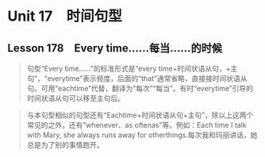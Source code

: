 ﻿ # Unit 17　时间句型
 ## Lesson 178　Every time……每当……的时候
 
> 句型“Every time……”的标准形式是“every time+时间状语从句，+主句”，“everytime”表示频度，后面的“that”通常省略，直接接时间状语从句。可用“eachtime”代替，翻译为“每次”“每当”。有时“everytime”引导的时间状语从句可以移至主句后。

> 与本句型相似的句型还有“Eachtime+时间状语从句+主句”，除以上这两个常见的之外，还有“whenever、as oftenas”等。例如：Each time I talk with Mary, she always runs away for otherthings.每次我和玛丽讲话，她总是为了别的事情跑开。


 